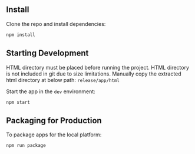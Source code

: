 ## Install

Clone the repo and install dependencies:

```bash
npm install
```


## Starting Development

HTML directory must be placed before running the project. HTML directory is not included in git due to size limitations.
Manually copy the extracted html directory at below path:
`release/app/html`

Start the app in the `dev` environment:

```bash
npm start
```

## Packaging for Production

To package apps for the local platform:

```bash
npm run package
```
